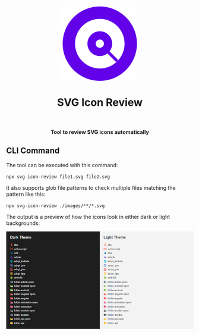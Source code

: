 <h1 align="center">
  <br>
    <img src="./logo.png" alt="logo" width="200">
  <br><br>
  SVG Icon Review
  <br>
  <br>
</h1>

<h4 align="center">Tool to review SVG icons automatically</h4>

## CLI Command

The tool can be executed with this command:

```
npx svg-icon-review file1.svg file2.svg
```

It also supports glob file patterns to check multiple files matching the pattern like this:

```
npx svg-icon-review ./images/**/*.svg
```

The output is a preview of how the icons look in either dark or light backgrounds:

<img src="./images/preview.png" alt="logo" >
